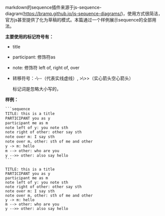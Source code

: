markdown的sequence插件来源于js-sequence-diagram(https://bramp.github.io/js-sequence-diagrams/)，使用方式很简洁，官方js甚至提供了化为草稿的模式。本篇通过一个样例展示sequence的全部用法。

**主要使用的标记符号有：**

* title
* participant: 修饰符as
* note: 修饰符 left of, right of, over
* 转移符号：-\\--（代表实线虚线）, >\\>>（实心箭头空心箭头）

   标记词是忽略大小写的，

**样例：**

```markdown
​```sequence
TITLE: this is a title
PARTICIPANT you as y
participant me as m
note left of y: you note sth
note right of other: other say sth
note over m: I say sth
note over m, other: sth of me and other
y -> m: hello
m --> other: who are you
y -->> other: also say hello
​```
```

```sequence
TITLE: this is a title
PARTICIPANT you as y
participant me as m
note left of y: you note sth
note right of other: other say sth
note over m: I say sth
note over m, other: sth of me and other
y -> m: hello
m --> other: who are you
y -->> other: also say hello
```



